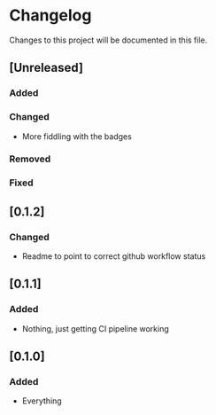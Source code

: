 # Changelog
Changes to this project will be documented in this file.

## [Unreleased]
### Added
### Changed
- More fiddling with the badges
### Removed
### Fixed


## [0.1.2]
### Changed
- Readme to point to correct github workflow status

## [0.1.1]
### Added
- Nothing, just getting CI pipeline working

## [0.1.0]
### Added
- Everything
